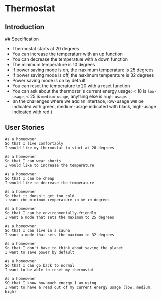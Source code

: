 # Thermostat

## Introduction

## Specification

* Thermostat starts at 20 degrees
* You can increase the temperature with an up function
* You can decrease the temperature with a down function
* The minimum temperature is 10 degrees
* If power saving mode is on, the maximum temperature is 25 degrees
* If power saving mode is off, the maximum temperature is 32 degrees
* Power saving mode is on by default
* You can reset the temperature to 20 with a reset function
* You can ask about the thermostat's current energy usage: < 18 is `low-usage`, < 25 is `medium-usage`, anything else is `high-usage`.
* (In the challenges where we add an interface, low-usage will be indicated with green, medium-usage indicated with black, high-usage indicated with red.)

## User Stories
```
As a homeowner
So that I live comfortably
I would like my thermostat to start at 20 degrees
```
```
As a homeowner
So that I can wear shorts
I would like to increase the temperature
```
```
As a homeowner
So that I can be cheap
I would like to decrease the temperature
```
```
As a homeowner
So that it doesn't get too cold
I want the minimum temperature to be 10 degrees
```
```
As a homeowner
So that I can be environmentally-friendly
I want a mode that sets the maximum to 25 degrees
```
```
As a homeowner
So that I can live in a sauna
I want a mode that sets the maximum to 32 degrees
```
```
As a homeowner
So that I don't have to think about saving the planet
I want to save power by default
```
```
As a homeowner
So that I can go back to normal
I want to be able to reset my thermostat
```
```
As a homeowner
SO that I know how much energy I am using
I want to have a read out of my current energy usage (low, medium, high)
```
